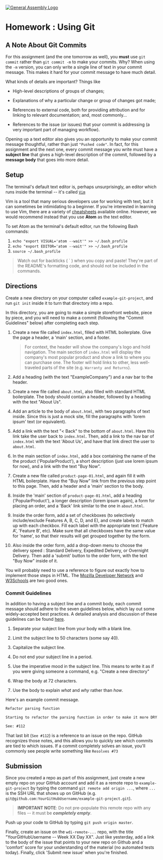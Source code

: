[![General Assembly Logo](https://camo.githubusercontent.com/1a91b05b8f4d44b5bbfb83abac2b0996d8e26c92/687474703a2f2f692e696d6775722e636f6d2f6b6538555354712e706e67)](https://generalassemb.ly/education/web-development-immersive)

# Homework : Using Git

<!-- MATERIALS METADATA -->
<!--
  title: 'Using Git'
  type: homework
  duration: ??
  creators: Matt Brendzel
  competencies: git, html
-->

## A Note About Git Commits

For this assignment (and the one tomorrow as well), you **must** use
`git commit` rather than `git commit -m` to make your commits. Why?
When using the `-m` version, you can only write a single line of text in your
commit message. This makes it hard for your commit message to have much detail.

What kinds of details are important? Things like

-   High-level descriptions of groups of changes;

-   Explanations of why a particular change or group of changes got made;

-   References to external code, both for providiing attribution and for
    linking to relevant documentation; and, most commonly...

-   References to the issue (or issues) that your commit is addressing (a very
    important part of managing workflow).

Opening up a text editor also gives you an opportunity to make your commit
message thoughtful, rather than just `"Pushed code"`. In fact, for this
assignment and the next one, every commit message you write must have a
**subject line** that gives a high-level description of the commit, followed by
a **message body** that goes into more detail.

## Setup

The terminal's default text editor is, perhaps unsurprisingly, an editor which
runs inside the terminal -- it's called [`Vim`](http://www.vim.org/)

Vim is a tool that many serious developers use for working with text, but it
can sometimes be intimidating to a beginner. If you're interested in learning to
use Vim, there are a variety of [cheatsheets](http://vim.rtorr.com/)
available online.
However, we would recommend instead that you use **Atom** as the text editor.

To set Atom as the terminal's default editor, run the following Bash commands:

1.  `echo "export VISUAL='atom --wait'" >> ~/.bash_profile`
2.  `echo "export EDITOR='atom --wait'" >> ~/.bash_profile`
3.  `source ~/.bash_profile`

> Watch out for backticks ( ` ) when you copy and paste! They're part of the
> README's formatting code, and should not be included in the commands.

## Directions

Create a new directory on your computer called `example-git-project`, and run
`git init` inside it to turn that directory into a repo.

In this directory, you are going to make a simple storefront website,
piece by piece, and you will need to make a commit (following the "Commit
Guidelines" below) after completing each step.

1.  Create a new file called `index.html`, filled with HTML boilerplate.
    Give the page a header, a 'main' section, and a footer.

    > For context, the header will show the company's logo and hold navigation.
    > The main section of `index.html` will display the company's most
    > popular product and show a link to where you can purchase one.
    > The footer will hold links to other, less well-traveled parts of the site
    > (e.g. `Warranty and Returns`).

2.  Add a heading (with the text "ExampleCompany") and a nav bar to the header.

3.  Create a new file called `about.html`, also filled with standard HTML
    boilerplate. The body should contain a header, followed by a heading with
    the text "About Us".

4.  Add an article to the body of `about.html`, with two paragraphs of text
    inside. Since this is just a mock site, fill the paragraphs with
    'lorem ipsum' text (or equivalent).

5.  Add a link with the text "< Back" to the bottom of `about.html`.
    Have this link take the user back to `index.html`.
    Then, add a link to the nav bar of `index.html` with the text 'About Us',
    and have that link direct the user to `about.html`.

6.  In the main section of `index.html`, add a box containing the name of the
    the product ('PopularProduct'), a short description (just use lorem ipsum
    for now), and a link with the text "Buy Now".

7.  Create a new file called `product-page-01.html`, and again fill it with
    HTML boilerplate. Have the "Buy Now" link from the previous step point to
    this page. Then, add a header and a 'main' section to the body.

8.  Inside the 'main' section of `product-page-01.html`, add a heading
    ('PopularProduct'), a longer description (lorem ipsum again), a form
    for placing an order, and a 'Back' link similar to the one in `about.html`.

9.  Inside the order form, add a set of checkboxes (to selectively
    include/exclude Features A, B, C, D, and E), and create labels to match up
    with each checkbox. Fill each label with the appropriate text ('Feature A',
    'Feature B', etc). Make sure that all checkboxes have the same value for
    'name', so that their results will get grouped together by the form.

10. Also inside the order form, add a drop-down menu to choose the delivery
    speed : Standard Delivery, Expedited Delivery, or Overnight Delivery.
    Then add a 'submit' button to the order form, with the text "Buy Now" inside
    of it.

You will probably need to use a reference to figure out exactly how to
implement those steps in HTML.
The [Mozilla Developer Network](https://developer.mozilla.org/en-US/docs/Web/HTML)
and [W3Schools](http://www.w3schools.com/html/default.asp)
are two good ones.

### Commit Guidelines

In addition to having a subject line and a commit body,
each commit message should adhere to the seven guidelines below,
which lay out some widely-accepted best practices.
A detailed analysis and discussion of these guidelines can be found [here](http://chris.beams.io/posts/git-commit/#seven-rules).

1.  Separate your subject line from your body with a blank line.

2.  Limit the subject line to 50 characters (some say 40).

3.  Capitalize the subject line.

4.  Do not end your subject line in a period.

5.  Use the imperative mood in the subject line. This means to write
    it as if you were giving someone a command, e.g. "Create a new directory"

6.  Wrap the body at 72 characters.

7.  Use the body to explain _what_ and _why_ rather than _how_.

Here's an example commit message.

```markdown
Refactor parsing function

Starting to refactor the parsing function in order to make it more DRY.

See: #112
```

That last bit (`See #112`) is a reference to an issue on the repo.
GitHub recognizes those notes, and this allows you to quickly see which commits
are tied to which issues. If a commit completely solves an issue,
you'll commonly see people write something like `Resolves #73`

## Submission

Since you created a repo as part of this assignment, just create a new empty
repo on your GitHub account and add it as a remote repo to `example-git-project`
by typing the command `git remote add origin ...`,  where `...` is the SSH
URL that shows up on GitHub
(e.g. `git@github.com:YourGitHubUsername/example-git-project.git`).

> **IMPORTANT NOTE**: Do not pre-populate this remote repo with any files -- it
> must be _**completely empty**_.

Push up your code to GitHub by typing `git push origin master`.

Finally, create an issue on the `wdi-remote-...` repo, with the title
"YourGitHubUsername -- Week XX Day XX". Just like yesterday, add a link to the
body of the issue that points to your new repo on Github and a 'comfort' score
for your understanding of the material (no automated tests today).
Finally, click 'Submit new issue' when you're finished.
